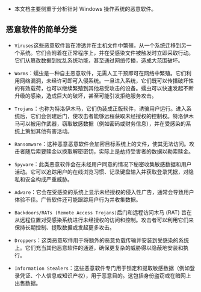 
- 本文档主要侧重于分析针对 Windows 操作系统的恶意软件。
## 恶意软件的简单分类

- `Viruses`这些恶意软件旨在渗透并在主机文件中繁殖，从一个系统迁移到另一个系统。它们会附着在正常程序上，并在受感染文件被触发时立即采取行动。它们从篡改数据到扰乱系统功能，甚至通过网络传播，造成大范围破坏。
    
- `Worms`：蠕虫是一种自主恶意软件，无需人工干预即可在网络中繁殖。它们利用网络漏洞，未经许可即可入侵系统。一旦进入系统，它们既可以传播破坏性的有效载荷，也可以继续繁殖到其他易受攻击的设备。蠕虫可以快速发起不断升级的感染，造成巨大的破坏，甚至可能引发拒绝服务攻击。
    
- `Trojans`：也称为特洛伊木马，它们伪装成正版软件，诱骗用户运行。进入系统后，它们会创建后门，使攻击者能够远程获取未经授权的控制权。特洛伊木马可以被用作武器，窃取敏感数据（例如密码或财务信息），并在受感染的系统上策划其他有害活动。
    
- `Ransomware`：这种恶意恶意软件会加密目标系统上的文件，使其无法访问。攻击者随后索要赎金以换取解密密钥，实际上是劫持受害者的​​数据以勒索赎金。
    
- `Spyware`：此类恶意软件会在未经用户同意的情况下秘密收集敏感数据和用户活动。它可以追踪用户的在线浏览习惯、记录键盘输入并获取登录凭据，对隐私和安全构成严重威胁。
    
- `Adware`：它会在受感染的系统上显示未经授权的侵入性广告，通常会导致用户体验不佳。广告软件还可能跟踪用户行为并收集数据。
    
- `Backdoors/RATs (Remote Access Trojans)`后门和远程访问木马 (RAT) 旨在从远程位置对受感染系统进行未经授权的访问和控制。攻击者可以利用它们来保持长期控制、提取数据或发起更多攻击。
    
- `Droppers`：这类恶意软件用于将额外的恶意负载传输并安装到受感染的系统上。它们充当其他恶意软件的通道，确保更复杂的威胁得以隐蔽地安装和执行。
    
- `Information Stealers`：这些恶意软件专门用于锁定和提取敏感数据（例如登录凭证、个人信息或知识产权），用于恶意目的。这包括身份盗窃或在暗网上出售数据。

